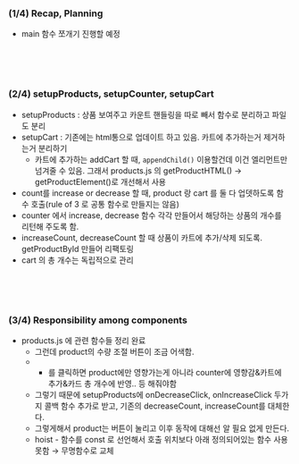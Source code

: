 
### (1/4) Recap, Planning

- main 함수 쪼개기 진행할 예정

<br/><br/><br/>


### (2/4) setupProducts, setupCounter, setupCart

- setupProducts : 상품 보여주고 카운트 핸들링을 따로 빼서 함수로 분리하고 파일도 분리
- setupCart : 기존에는 html통으로 업데이트 하고 있음. 카트에 추가하는거 제거하는거 분리하기
    - 카트에 추가하는 addCart 할 때, `appendChild()` 이용할건데 이건 엘리먼트만 넘겨줄 수 있음.
    그래서 products.js 의 getProductHTML() → getProductElement()로 개선해서 사용
- count를 increase or decrease 할 때, product 랑 cart 를 둘 다 업뎃하도록 함수 호출(rule of 3 로 공통 함수로 만들지는 않음)
- counter 에서 increase, decrease 함수 각각 만들어서 해당하는 상품의 개수를 리턴해 주도록 함.
- increaseCount, decreaseCount 할 때 상품이 카트에 추가/삭제 되도록. getProductById 만들어 리팩토링
- cart 의 총 개수는 독립적으로 관리


<br/><br/><br/>



### (3/4) Responsibility among components

- products.js 에 관련 함수들 정리 완료
    - 그런데 product의 수량 조절 버튼이 조금 어색함.
    - + 를 클릭하면 product에만 영향가는게 아니라 counter에 영향감&카트에 추가&카드 총 개수에 반영.. 등 해줘야함
    - 그렇기 때문에 setupProducts에 onDecreaseClick, onIncreaseClick 두가지 콜백 함수 추가로 받고, 기존의 decreaseCount, increaseCount를 대체한다.
    - 그렇게해서 product는 버튼이 눌리고 이후 동작에 대해선 알 필요 없게 만든다.
    - hoist - 함수를 const 로 선언해서 호출 위치보다 아래 정의되어있는 함수 사용 못함 → 무명함수로 교체
